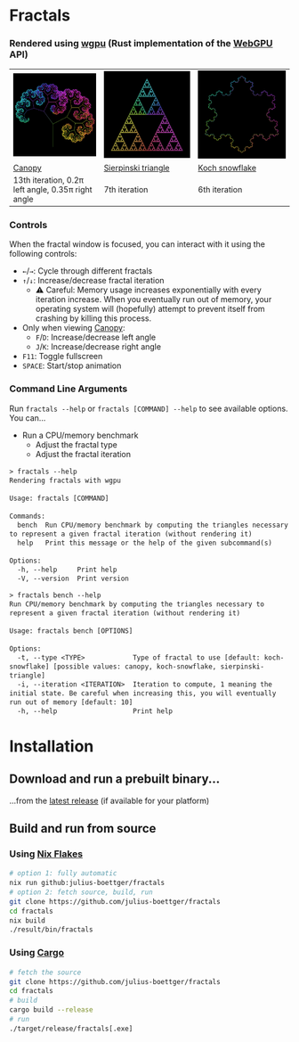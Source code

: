 # Fractals
### Rendered using [wgpu](https://wgpu.rs/) (Rust implementation of the [WebGPU](https://www.w3.org/TR/webgpu/) API)

<table>
  <tr>
    <td><img src=".github/assets/canopy.png"/></th>
    <td><img src=".github/assets/sierpinski_triangle.png"/></th>
    <td><img src=".github/assets/koch_snowflake.png"/></th>
  </tr>
  <tr>
    <td><a href="https://en.wikipedia.org/wiki/Fractal_canopy">Canopy</a></td>
    <td><a href="https://en.wikipedia.org/wiki/Sierpi%C5%84ski_triangle">Sierpinski triangle</a></td>
    <td><a href="https://en.wikipedia.org/wiki/Koch_snowflake">Koch snowflake</a></td>
  </tr>
  <tr>
    <td>13th iteration, 0.2π left angle, 0.35π right angle</td>
    <td>7th iteration</td>
    <td>6th iteration</td>
  </tr>
</table>

### Controls

When the fractal window is focused, you can interact with it using the following controls:

- `←`/`→`: Cycle through different fractals
- `↑`/`↓`: Increase/decrease fractal iteration
  - ⚠️ Careful: Memory usage increases exponentially with every iteration increase. When you eventually run out of memory, your operating system will (hopefully) attempt to prevent itself from crashing by killing this process.
- Only when viewing [Canopy](https://en.wikipedia.org/wiki/Fractal_canopy):
  - `F`/`D`: Increase/decrease left angle
  - `J`/`K`: Increase/decrease right angle
- `F11`: Toggle fullscreen
- `SPACE`: Start/stop animation

### Command Line Arguments

Run `fractals --help` or `fractals [COMMAND] --help` to see available options. You can...

- Run a CPU/memory benchmark
  - Adjust the fractal type
  - Adjust the fractal iteration

```
> fractals --help
Rendering fractals with wgpu

Usage: fractals [COMMAND]

Commands:
  bench  Run CPU/memory benchmark by computing the triangles necessary to represent a given fractal iteration (without rendering it)
  help   Print this message or the help of the given subcommand(s)

Options:
  -h, --help     Print help
  -V, --version  Print version
```

```
> fractals bench --help
Run CPU/memory benchmark by computing the triangles necessary to represent a given fractal iteration (without rendering it)

Usage: fractals bench [OPTIONS]

Options:
  -t, --type <TYPE>            Type of fractal to use [default: koch-snowflake] [possible values: canopy, koch-snowflake, sierpinski-triangle]
  -i, --iteration <ITERATION>  Iteration to compute, 1 meaning the initial state. Be careful when increasing this, you will eventually run out of memory [default: 10]
  -h, --help                   Print help
```

# Installation

## Download and run a prebuilt binary...

...from the [latest release](https://github.com/julius-boettger/fractals/releases/latest) (if available for your platform)

## Build and run from source

### Using [Nix Flakes](https://wiki.nixos.org/wiki/Flakes)
```sh
# option 1: fully automatic
nix run github:julius-boettger/fractals
# option 2: fetch source, build, run
git clone https://github.com/julius-boettger/fractals
cd fractals
nix build
./result/bin/fractals
```

### Using [Cargo](https://doc.rust-lang.org/cargo/getting-started/installation.html)
```sh
# fetch the source
git clone https://github.com/julius-boettger/fractals
cd fractals
# build
cargo build --release
# run
./target/release/fractals[.exe]
```
